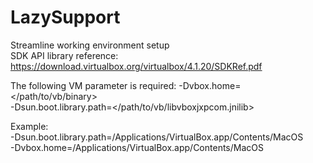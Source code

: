 # LazySupport
Streamline working environment setup <br/>
SDK API library reference:
https://download.virtualbox.org/virtualbox/4.1.20/SDKRef.pdf

The following VM parameter is required:
-Dvbox.home=</path/to/vb/binary> <br/>
-Dsun.boot.library.path=</path/to/vb/libvboxjxpcom.jnilib>

Example: <br/>
-Dsun.boot.library.path=/Applications/VirtualBox.app/Contents/MacOS <br/>
-Dvbox.home=/Applications/VirtualBox.app/Contents/MacOS
